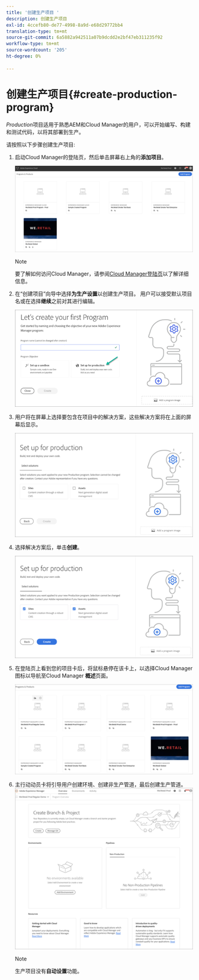 ```yaml
---
title: '创建生产项目 '
description: 创建生产项目
exl-id: 4ccefb80-de77-4998-8a9d-e68d29772bb4
translation-type: tm+mt
source-git-commit: 6a5882a942511a07b9dcdd2e2bf47eb311235f92
workflow-type: tm+mt
source-wordcount: '205'
ht-degree: 0%

---
```


# 创建生产项目{#create-production-program}

*Production*&#x200B;项目适用于熟悉AEM和Cloud Manager的用户，可以开始编写、构建和测试代码，以将其部署到生产。

请按照以下步骤创建生产项目:

1. 启动Cloud Manager的登陆页，然后单击屏幕右上角的&#x200B;**添加项目**。

   ![](assets/first_timelogin1.png)

   >[!NOTE]
   >要了解如何访问Cloud Manager，请参阅[Cloud Manager登陆页](/help/onboarding/what-is-required/navigate-to-cloud-manager.md)以了解详细信息。

1. 在“创建项目”向导中选择&#x200B;**为生产设置**&#x200B;以创建生产项目。 用户可以接受默认项目名或在选择&#x200B;**继续**&#x200B;之前对其进行编辑。

   ![](assets/create-prod1.png)

1. 用户将在屏幕上选择要包含在项目中的解决方案，这些解决方案将在上面的屏幕后显示。


   ![](assets/set-up-prod2.png)

1. 选择解决方案后，单击&#x200B;**创建**。

   ![](assets/set-up-prod3.png)

1. 在登陆页上看到您的项目卡后，将鼠标悬停在该卡上，以选择Cloud Manager图标以导航至Cloud Manager **概述**&#x200B;页面。

   ![](assets/set-up-prod4.png)

1. 主行动动员卡将引导用户创建环境、创建非生产管道，最后创建生产管道。
   ![](assets/set-up-prod5.png)


   >[!NOTE]
   >
   >生产项目没有&#x200B;**自动设置**&#x200B;功能。
